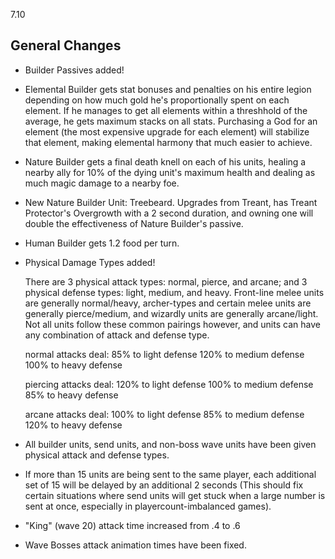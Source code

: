 7.10

## General Changes

- Builder Passives added!

- Elemental Builder gets stat bonuses and penalties on his entire legion depending on how much gold he's proportionally spent on each element. If he manages to get all elements within a threshhold of the average, he gets maximum stacks on all stats. Purchasing a God for an element (the most expensive upgrade for each element) will stabilize that element, making elemental harmony that much easier to achieve.

- Nature Builder gets a final death knell on each of his units, healing a nearby ally for 10% of the dying unit's maximum health and dealing as much magic damage to a nearby foe.

- New Nature Builder Unit: Treebeard. Upgrades from Treant, has Treant Protector's Overgrowth with a 2 second duration, and owning one will double the effectiveness of Nature Builder's passive.

- Human Builder gets 1.2 food per turn.

- Physical Damage Types added!

	There are 3 physical attack types: normal, pierce, and arcane; and 3 physical defense types: light, medium, and heavy. Front-line melee units are generally normal/heavy, archer-types and certain melee units are generally pierce/medium, and wizardly units are generally arcane/light. Not all units follow these common pairings however, and units can have any combination of attack and defense type.

	normal attacks deal:
	    85% to light defense
	    120% to medium defense
	    100% to heavy defense


	piercing attacks deal:
		120% to light defense
		100% to medium defense
		85% to heavy defense

    arcane attacks deal:
    	100% to light defense
    	85% to medium defense
    	120% to heavy defense

- All builder units, send units, and non-boss wave units have been given physical attack and defense types.

- If more than 15 units are being sent to the same player, each additional set of 15 will be delayed by an additional 2 seconds (This should fix certain situations where send units will get stuck when a large number is sent at once, especially in playercount-imbalanced games).

- "King" (wave 20) attack time increased from .4 to .6

- Wave Bosses attack animation times have been fixed.
